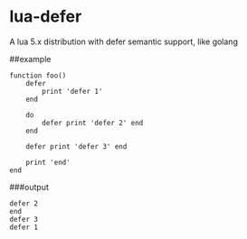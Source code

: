 lua-defer
=========

A lua 5.x distribution with defer semantic support, like golang

##example

    function foo()
        defer
            print 'defer 1'
        end
    
        do
            defer print 'defer 2' end
        end
    
        defer print 'defer 3' end

        print 'end'
    end

###output

    defer 2
    end
    defer 3
    defer 1

    
